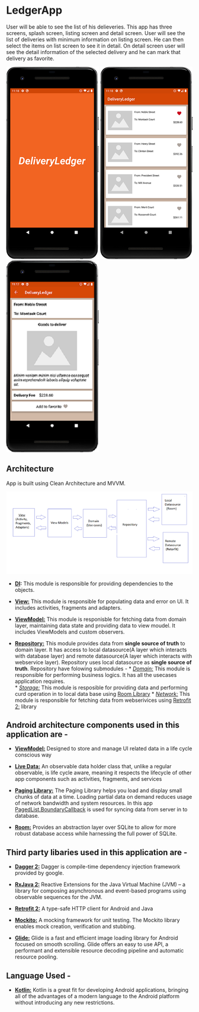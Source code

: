 # LedgerApp

User will be able to see the list of his delieveries. This app has three screens, splash screen, listing screen and detail screen.
User will see the list of deliveries with minimum information on listing screen. He can then select the items on list screen to see it in detail. On detail screen user will see the detail information of the selected delivery and he can mark that delivery as favorite.

![Splash Screen](https://github.com/ishan007/LedgerApp/blob/master/app/sceenshots/splash-screen.png) ![List Screen](https://github.com/ishan007/LedgerApp/blob/master/app/sceenshots/list-screen.png) ![Detail Screen](https://github.com/ishan007/LedgerApp/blob/master/app/sceenshots/detail-screen.png)

## Architecture
App is built using Clean Architecture and MVVM.

![Architecture](https://github.com/ishan007/LedgerApp/blob/master/app/sceenshots/architecture.png)


* **[DI](https://github.com/ishan007/LedgerApp/tree/master/app/src/main/java/com/example/deliveryledger/di):** This module is responsible for providing dependencies to the objects.

* **[View:](https://github.com/ishan007/LedgerApp/tree/master/app/src/main/java/com/example/deliveryledger/view)** This module is responsible for populating data and error on UI. It includes activities, fragments and adapters.

* **[ViewModel:](https://github.com/ishan007/LedgerApp/tree/master/app/src/main/java/com/example/deliveryledger/viewmodel)** This module is responisble for fetching data from domain layer, maintaining data state and providing data to view moudel. It includes ViewModels and custom observers.
    
* **[Repository:](https://github.com/ishan007/LedgerApp/tree/master/app/src/main/java/com/example/deliveryledger/repository)** This module provides data from **single source of truth** to domain layer. It has access to local datasource(A layer which interacts with database layer) and remote datasource(A layer which interacts with webservice layer). Repository uses local datasource as **single source of truth**. 
Repository have folowing submodules -
            * *[Domain:](https://github.com/ishan007/LedgerApp/tree/master/app/src/main/java/com/example/deliveryledger/repository/domain)* This module is responsible for performing business logics. It has all the usecases application requires.  
            * *[Storage:](https://github.com/ishan007/LedgerApp/tree/master/app/src/main/java/com/example/deliveryledger/repository/storage)* This module is resposible for providing data and performing curd operation in to local data base using [Room Library](https://developer.android.com/training/data-storage/room/index.html)
            * *[Network:](https://github.com/ishan007/LedgerApp/tree/master/app/src/main/java/com/example/deliveryledger/repository/network)* This module is responsible for fetching data from webserivices using [Retrofit 2:](https://square.github.io/retrofit/) library



## Android architecture components used in this application are - 

* **[ViewModel:](https://developer.android.com/reference/android/arch/lifecycle/ViewModel.html)** Designed to store and manage UI related data in a life cycle conscious way

* **[Live Data:](https://developer.android.com/reference/android/arch/lifecycle/LiveData.html)** An observable data holder class that, unlike a regular observable, is life cycle aware, meaning it respects the lifecycle of other app components such as activities, fragments, and services

* **[Paging Library:](https://developer.android.com/topic/libraries/architecture/paging)** The Paging Library helps you load and display small chunks of data at a time. Loading partial data on demand reduces usage of network bandwidth and system resources. In this app [PagedList.BoundaryCallback](https://developer.android.com/reference/android/arch/paging/PagedList.BoundaryCallback) is used for syncing data from server in to database.

* **[Room:](https://developer.android.com/training/data-storage/room/index.html)** Provides an abstraction layer over SQLite to allow for more robust database access while harnessing the full power of SQLite.


## Third party libaries used in this application are -

* **[Dagger 2:](https://dagger.dev/tutorial/)** Dagger is compile-time dependency injection framework provided by google.

* **[RxJava 2:](https://github.com/ReactiveX/RxJava/wiki)**  Reactive Extensions for the Java Virtual Machine (JVM) – a library for composing asynchronous and event-based programs using observable sequences for the JVM.

* **[Retrofit 2:](https://square.github.io/retrofit/)** A type-safe HTTP client for Android and Java  

* **[Mockito:](https://javadoc.io/static/org.mockito/mockito-core/2.9.0/org/mockito/Mockito.html)** A mocking framework for unit testing. The Mockito library enables mock creation, verification and stubbing.

* **[Glide:](https://bumptech.github.io/glide/)** Glide is a fast and efficient image loading library for Android focused on smooth scrolling. Glide offers an easy to use API, a performant and extensible resource decoding pipeline and automatic resource pooling.

## Language Used - 

* **[Kotlin:](https://kotlinlang.org/docs/reference/)** Kotlin is a great fit for developing Android applications, bringing all of the advantages of a modern language to the Android platform without introducing any new restrictions.


